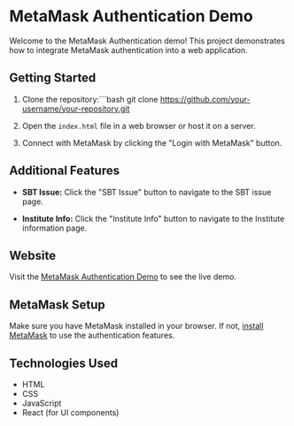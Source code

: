 # MetaMask Authentication Demo

Welcome to the MetaMask Authentication demo! This project demonstrates how to integrate MetaMask authentication into a web application.

## Getting Started

1. Clone the repository:```bash
git clone https://github.com/your-username/your-repository.git

3. Open the `index.html` file in a web browser or host it on a server.

4. Connect with MetaMask by clicking the "Login with MetaMask" button.

## Additional Features

- **SBT Issue:** Click the "SBT Issue" button to navigate to the SBT issue page.

- **Institute Info:** Click the "Institute Info" button to navigate to the Institute information page.

## Website

Visit the [MetaMask Authentication Demo](https://sarthakvermaa.github.io/test-2/) to see the live demo.

## MetaMask Setup

Make sure you have MetaMask installed in your browser. If not, [install MetaMask](https://metamask.io/download.html) to use the authentication features.

## Technologies Used

- HTML
- CSS
- JavaScript
- React (for UI components)
